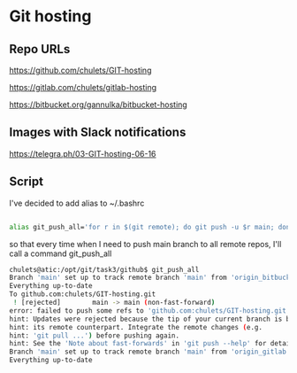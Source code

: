 # Git hosting

## Repo URLs 

https://github.com/chulets/GIT-hosting

https://gitlab.com/chulets/gitlab-hosting

https://bitbucket.org/gannulka/bitbucket-hosting


## Images with Slack notifications

https://telegra.ph/03-GIT-hosting-06-16


## Script

I've decided to add alias to ~/.bashrc

```bash

alias git_push_all='for r in $(git remote); do git push -u $r main; done'

```
so that every time when I need to push main branch to all remote repos, I'll call a command git_push_all


```bash
chulets@atic:/opt/git/task3/github$ git_push_all
Branch 'main' set up to track remote branch 'main' from 'origin_bitbucket'.
Everything up-to-date
To github.com:chulets/GIT-hosting.git
 ! [rejected]        main -> main (non-fast-forward)
error: failed to push some refs to 'github.com:chulets/GIT-hosting.git'
hint: Updates were rejected because the tip of your current branch is behind
hint: its remote counterpart. Integrate the remote changes (e.g.
hint: 'git pull ...') before pushing again.
hint: See the 'Note about fast-forwards' in 'git push --help' for details.
Branch 'main' set up to track remote branch 'main' from 'origin_gitlab'.
Everything up-to-date

```